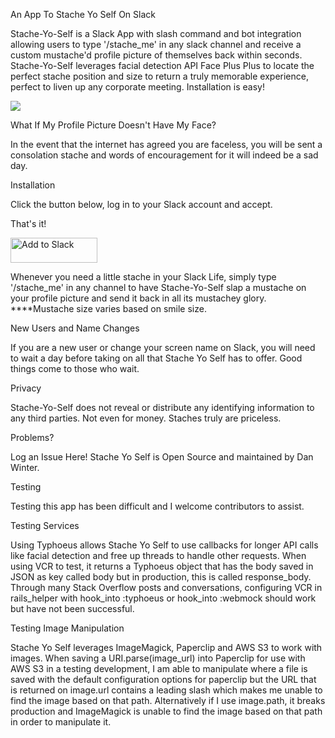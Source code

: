 An App To Stache Yo Self On Slack

Stache-Yo-Self is a Slack App with slash command and bot integration allowing users to type '/stache_me' in any slack channel and receive a custom mustache'd profile picture of themselves back within seconds. Stache-Yo-Self leverages facial detection API Face Plus Plus to locate the perfect stache position and size to return a truly memorable experience, perfect to liven up any corporate meeting. Installation is easy!

![](http://g.recordit.co/VJNVtjb5zG.gif)


What If My Profile Picture Doesn't Have My Face?

In the event that the internet has agreed you are faceless, you will be sent a consolation stache and words of encouragement for it will indeed be a sad day.


Installation

Click the button below, log in to your Slack account and accept.

That's it!

<a href="https://slack.com/oauth/authorize?scope=commands&client_id=2329094327.23820365107"><img alt="Add to Slack" height="40" width="139" src="https://platform.slack-edge.com/img/add_to_slack.png" srcset="https://platform.slack-edge.com/img/add_to_slack.png 1x, https://platform.slack-edge.com/img/add_to_slack@2x.png 2x" /></a>

Whenever you need a little stache in your Slack Life, simply type '/stache_me' in any channel to have Stache-Yo-Self slap a mustache on your profile picture and send it back in all its mustachey glory. ****Mustache size varies based on smile size.



New Users and Name Changes

If you are a new user or change your screen name on Slack, you will need to wait a day before taking on all that Stache Yo Self has to offer. Good things come to those who wait.

Privacy

Stache-Yo-Self does not reveal or distribute any identifying information to any third parties. Not even for money. Staches truly are priceless.

Problems?

Log an Issue Here! Stache Yo Self is Open Source and maintained by Dan Winter.

Testing

Testing this app has been difficult and I welcome contributors to assist.

Testing Services

Using Typhoeus allows Stache Yo Self to use callbacks for longer API calls like facial detection and free up threads to handle other requests. When using VCR to test, it returns a Typhoeus object that has the body saved in JSON as key called body but in production, this is called response_body. Through many Stack Overflow posts and conversations, configuring VCR in rails_helper with hook_into :typhoeus or hook_into :webmock should work but have not been successful.

Testing Image Manipulation

Stache Yo Self leverages ImageMagick, Paperclip and AWS S3 to work with images. When saving a URI.parse(image_url) into Paperclip for use with AWS S3 in a testing development, I am able to manipulate where a file is saved with the default configuration options for paperclip but the URL that is returned on image.url contains a leading slash which makes me unable to find the image based on that path. Alternatively if I use image.path, it breaks production and ImageMagick is unable to find the image based on that path in order to manipulate it.
